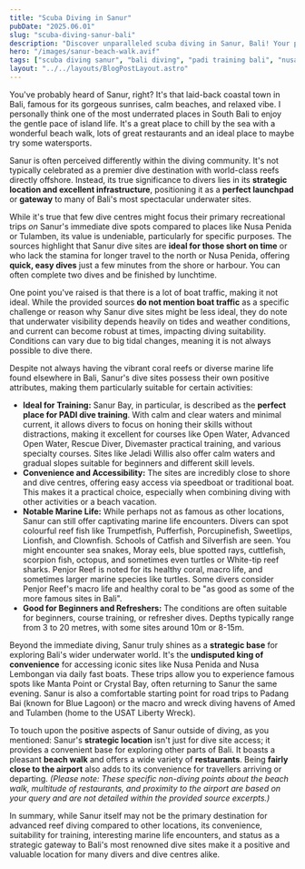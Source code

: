 ```yaml
---
title: "Scuba Diving in Sanur"
pubDate: "2025.06.01" 
slug: "scuba-diving-sanur-bali"
description: "Discover unparalleled scuba diving in Sanur, Bali! Your perfect launchpad to iconic sites like Nusa Penida, Sanur offers ideal training conditions and surprising marine life. Explore Bali's underwater world from this convenient coastal town."
hero: "/images/sanur-beach-walk.avif" 
tags: ["scuba diving sanur", "bali diving", "padi training bali", "nusa penida diving", "bali dive sites", "sanur travel", "marine life"]
layout: "../../layouts/BlogPostLayout.astro"
---
```


You've probably heard of Sanur, right? It's that laid-back coastal town in Bali, famous for its gorgeous sunrises, calm beaches, and relaxed vibe. I personally think one of the most underrated places in South Bali to enjoy the gentle pace of island life. It's a great place to chill by the sea with a wonderful beach walk, lots of great restaurants and an ideal place to maybe try some watersports.

Sanur is often perceived differently within the diving community. It's not typically celebrated as a premier dive destination with world-class reefs directly offshore. Instead, its true significance to divers lies in its **strategic location and excellent infrastructure**, positioning it as a **perfect launchpad** or **gateway** to many of Bali's most spectacular underwater sites.

While it's true that few dive centres might focus their primary recreational trips *on* Sanur's immediate dive spots compared to places like Nusa Penida or Tulamben, its value is undeniable, particularly for specific purposes. The sources highlight that Sanur dive sites are **ideal for those short on time** or who lack the stamina for longer travel to the north or Nusa Penida, offering **quick, easy dives** just a few minutes from the shore or harbour. You can often complete two dives and be finished by lunchtime.

One point you've raised is that there is a lot of boat traffic, making it not ideal. While the provided sources **do not mention boat traffic** as a specific challenge or reason why Sanur dive sites might be less ideal, they do note that underwater visibility depends heavily on tides and weather conditions, and current can become robust at times, impacting diving suitability. Conditions can vary due to big tidal changes, meaning it is not always possible to dive there.

Despite not always having the vibrant coral reefs or diverse marine life found elsewhere in Bali, Sanur's dive sites possess their own positive attributes, making them particularly suitable for certain activities:

*   **Ideal for Training:** Sanur Bay, in particular, is described as the **perfect place for PADI dive training**. With calm and clear waters and minimal current, it allows divers to focus on honing their skills without distractions, making it excellent for courses like Open Water, Advanced Open Water, Rescue Diver, Divemaster practical training, and various specialty courses. Sites like Jeladi Willis also offer calm waters and gradual slopes suitable for beginners and different skill levels.
*   **Convenience and Accessibility:** The sites are incredibly close to shore and dive centres, offering easy access via speedboat or traditional boat. This makes it a practical choice, especially when combining diving with other activities or a beach vacation.
*   **Notable Marine Life:** While perhaps not as famous as other locations, Sanur can still offer captivating marine life encounters. Divers can spot colourful reef fish like Trumpetfish, Pufferfish, Porcupinefish, Sweetlips, Lionfish, and Clownfish. Schools of Catfish and Silverfish are seen. You might encounter sea snakes, Moray eels, blue spotted rays, cuttlefish, scorpion fish, octopus, and sometimes even turtles or White-tip reef sharks. Penjor Reef is noted for its healthy coral, macro life, and sometimes larger marine species like turtles. Some divers consider Penjor Reef's macro life and healthy coral to be "as good as some of the more famous sites in Bali".
*   **Good for Beginners and Refreshers:** The conditions are often suitable for beginners, course training, or refresher dives. Depths typically range from 3 to 20 metres, with some sites around 10m or 8-15m.

Beyond the immediate diving, Sanur truly shines as a **strategic base** for exploring Bali's wider underwater world. It's the **undisputed king of convenience** for accessing iconic sites like Nusa Penida and Nusa Lembongan via daily fast boats. These trips allow you to experience famous spots like Manta Point or Crystal Bay, often returning to Sanur the same evening. Sanur is also a comfortable starting point for road trips to Padang Bai (known for Blue Lagoon) or the macro and wreck diving havens of Amed and Tulamben (home to the USAT Liberty Wreck).

To touch upon the positive aspects of Sanur outside of diving, as you mentioned: Sanur's **strategic location** isn't just for dive site access; it provides a convenient base for exploring other parts of Bali. It boasts a pleasant **beach walk** and offers a wide variety of **restaurants**. Being **fairly close to the airport** also adds to its convenience for travellers arriving or departing. *(Please note: These specific non-diving points about the beach walk, multitude of restaurants, and proximity to the airport are based on your query and are not detailed within the provided source excerpts.)*

In summary, while Sanur itself may not be the primary destination for advanced reef diving compared to other locations, its convenience, suitability for training, interesting marine life encounters, and status as a strategic gateway to Bali's most renowned dive sites make it a positive and valuable location for many divers and dive centres alike.